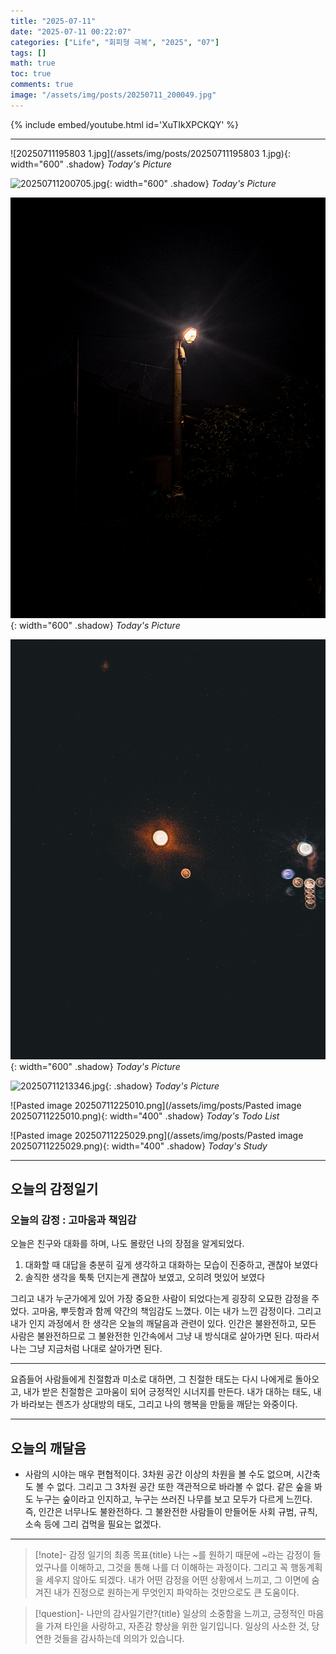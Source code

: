 ```yaml
---
title: "2025-07-11"
date: "2025-07-11 00:22:07"
categories: ["Life", "회피형 극복", "2025", "07"]
tags: []
math: true
toc: true
comments: true
image: "/assets/img/posts/20250711_200049.jpg"
---
```


{% include embed/youtube.html id='XuTIkXPCKQY' %}



---

![20250711195803 1.jpg](/assets/img/posts/20250711195803 1.jpg){: width="600" .shadow}
_Today's Picture_

![20250711200705.jpg](/assets/img/posts/20250711200705.jpg){: width="600" .shadow}
_Today's Picture_

![20250711213236.jpg](/assets/img/posts/20250711213236.jpg){: width="600" .shadow}
_Today's Picture_

![20250711213246.jpg](/assets/img/posts/20250711213246.jpg){: width="600" .shadow}
_Today's Picture_

![20250711213346.jpg](/assets/img/posts/20250711213346.jpg){: .shadow}
_Today's Picture_

![Pasted image 20250711225010.png](/assets/img/posts/Pasted image 20250711225010.png){: width="400" .shadow}
_Today's Todo List_

![Pasted image 20250711225029.png](/assets/img/posts/Pasted image 20250711225029.png){: width="400" .shadow}
_Today's Study_

---
## 오늘의 감정일기

### 오늘의 감정 : 고마움과 책임감
오늘은 친구와 대화를 하며, 나도 몰랐던 나의 장점을 알게되었다.
1. 대화할 때 대답을 충분히 깊게 생각하고 대화하는 모습이 진중하고, 괜찮아 보였다
2. 솔직한 생각을 툭툭 던지는게 괜찮아 보였고, 오히려 멋있어 보였다

그리고 내가 누군가에게 있어 가장 중요한 사람이 되었다는게 굉장히 오묘한 감정을 주었다. 고마움, 뿌듯함과 함께 약간의 책임감도 느꼈다. 이는 내가 느낀 감정이다. 그리고 내가 인지 과정에서 한 생각은 오늘의 깨달음과 관련이 있다. 인간은 불완전하고, 모든 사람은 불완전하므로 그 불완전한 인간속에서 그냥 내 방식대로 살아가면 된다. 따라서 나는 그냥 지금처럼 나대로 살아가면 된다.

---

요즘들어 사람들에게 친절함과 미소로 대하면, 그 친절한 태도는 다시 나에게로 돌아오고, 내가 받은 친절함은 고마움이 되어 긍정적인 시너지를 만든다. 내가 대하는 태도, 내가 바라보는 렌즈가 상대방의 태도, 그리고 나의 행복을 만듦을 깨닫는 와중이다.

---
## 오늘의 깨달음

- 사람의 시야는 매우 편협적이다. 3차원 공간 이상의 차원을 볼 수도 없으며, 시간축도 볼 수 없다. 그리고 그 3차원 공간 또한 객관적으로 바라볼 수 없다. 같은 숲을 봐도 누구는 숲이라고 인지하고, 누구는 쓰러진 나무를 보고 모두가 다르게 느낀다. 즉, 인간은 너무나도 불완전하다. 그 불완전한 사람들이 만들어둔 사회 규범, 규칙, 소속 등에 그리 겁먹을 필요는 없겠다.

---

> [!note]- 감정 일기의 최종 목표{title}
> 나는 ~를 원하기 때문에 ~라는 감정이 들었구나를 이해하고, 그것을 통해 나를 더 이해하는 과정이다.
> 그리고 꼭 행동계획을 세우지 않아도 되겠다. 내가 어떤 감정을 어떤 상황에서 느끼고, 그 이면에 숨겨진 내가 진정으로 원하는게 무엇인지 파악하는 것만으로도 큰 도움이다. 

> [!question]- 나만의 감사일기란?{title}
> 일상의 소중함을 느끼고, 긍정적인 마음을 가져 타인을 사랑하고, 자존감 향상을 위한 일기입니다. 일상의 사소한 것, 당연한 것들을 감사하는데 의의가 있습니다.